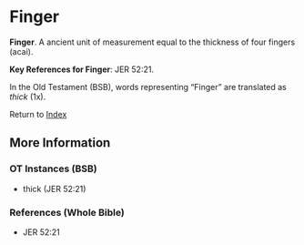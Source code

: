 # Finger
**Finger**. 
A ancient unit of measurement equal to the thickness of four fingers (acai). 


**Key References for Finger**: 
JER 52:21. 


In the Old Testament (BSB), words representing “Finger” are translated as 
*thick* (1x). 




Return to [Index](00-Index.md)

## More Information

### OT Instances (BSB)

* thick (JER 52:21)



### References (Whole Bible)

* JER 52:21



